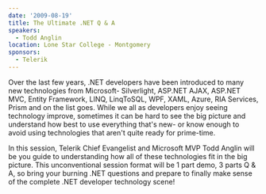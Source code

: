 ```yaml
---
date: '2009-08-19'
title: The Ultimate .NET Q & A
speakers:
  - Todd Anglin
location: Lone Star College - Montgomery
sponsors: 
  - Telerik
---
```

Over the last few years, .NET developers have been introduced to many new technologies from Microsoft- Silverlight, ASP.NET AJAX, ASP.NET MVC, Entity Framework, LINQ, LinqToSQL, WPF, XAML, Azure, RIA Services, Prism and on the list goes. While we all as developers enjoy seeing technology improve, sometimes it can be hard to see the big picture and understand how best to use everything that's new- or know enough to avoid using technologies that aren't quite ready for prime-time.

In this session, Telerik Chief Evangelist and Microsoft MVP Todd Anglin will be you guide to understanding how all of these technologies fit in the big picture. This unconventional session format will be 1 part demo, 3 parts Q &amp; A, so bring your burning .NET questions and prepare to finally make sense of the complete .NET developer technology scene!